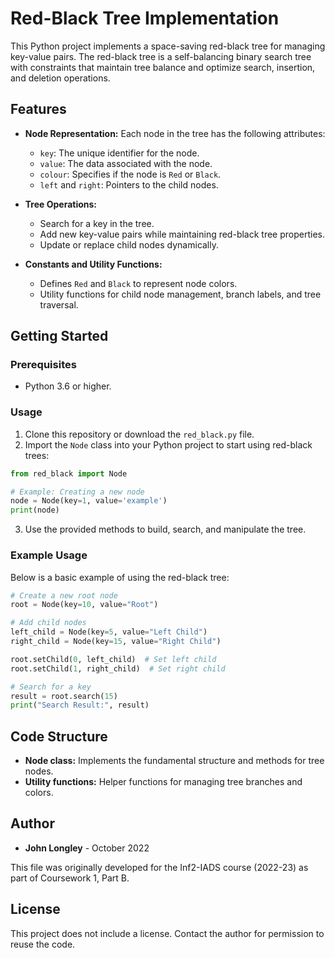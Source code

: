 
# Red-Black Tree Implementation

This Python project implements a space-saving red-black tree for managing key-value pairs. 
The red-black tree is a self-balancing binary search tree with constraints that maintain 
tree balance and optimize search, insertion, and deletion operations.

## Features

- **Node Representation:** Each node in the tree has the following attributes:
  - `key`: The unique identifier for the node.
  - `value`: The data associated with the node.
  - `colour`: Specifies if the node is `Red` or `Black`.
  - `left` and `right`: Pointers to the child nodes.

- **Tree Operations:**
  - Search for a key in the tree.
  - Add new key-value pairs while maintaining red-black tree properties.
  - Update or replace child nodes dynamically.

- **Constants and Utility Functions:**
  - Defines `Red` and `Black` to represent node colors.
  - Utility functions for child node management, branch labels, and tree traversal.

## Getting Started

### Prerequisites

- Python 3.6 or higher.

### Usage

1. Clone this repository or download the `red_black.py` file.
2. Import the `Node` class into your Python project to start using red-black trees:

```python
from red_black import Node

# Example: Creating a new node
node = Node(key=1, value='example')
print(node)
```

3. Use the provided methods to build, search, and manipulate the tree.

### Example Usage

Below is a basic example of using the red-black tree:

```python
# Create a new root node
root = Node(key=10, value="Root")

# Add child nodes
left_child = Node(key=5, value="Left Child")
right_child = Node(key=15, value="Right Child")

root.setChild(0, left_child)  # Set left child
root.setChild(1, right_child)  # Set right child

# Search for a key
result = root.search(15)
print("Search Result:", result)
```

## Code Structure

- **Node class:** Implements the fundamental structure and methods for tree nodes.
- **Utility functions:** Helper functions for managing tree branches and colors.

## Author

- **John Longley** - October 2022

This file was originally developed for the Inf2-IADS course (2022-23) as part of Coursework 1, Part B.

## License

This project does not include a license. Contact the author for permission to reuse the code.
